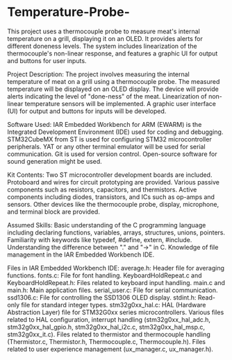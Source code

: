 # Temperature-Probe-
This project uses a thermocouple probe to measure meat's internal temperature on a grill, displaying it on an OLED. It provides alerts for different doneness levels. The system includes linearization of the thermocouple's non-linear response, and features a graphic UI for output and buttons for user inputs.

Project Description:
The project involves measuring the internal temperature of meat on a grill using a thermocouple probe.
The measured temperature will be displayed on an OLED display.
The device will provide alerts indicating the level of "done-ness" of the meat.
Linearization of non-linear temperature sensors will be implemented.
A graphic user interface (UI) for output and buttons for inputs will be developed.

Software Used:
IAR Embedded Workbench for ARM (EWARM) is the Integrated Development Environment (IDE) used for coding and debugging.
STM32CubeMX from ST is used for configuring STM32 microcontroller peripherals.
YAT or any other terminal emulator will be used for serial communication.
Git is used for version control.
Open-source software for sound generation might be used.

Kit Contents:
Two ST microcontroller development boards are included.
Protoboard and wires for circuit prototyping are provided.
Various passive components such as resistors, capacitors, and thermistors.
Active components including diodes, transistors, and ICs such as op-amps and sensors.
Other devices like the thermocouple probe, display, microphone, and terminal block are provided.

Assumed Skills:
Basic understanding of the C programming language including declaring functions, variables, arrays, structures, unions, pointers.
Familiarity with keywords like typedef, #define, extern, #include.
Understanding the difference between "." and "->" in C.
Knowledge of file management in the IAR Embedded Workbench IDE.

Files in IAR Embedded Workbench IDE:
average.h: Header file for averaging functions.
fonts.c: File for font handling.
KeyboardHoldRepeat.c and KeyboardHoldRepeat.h: Files related to keyboard input handling.
main.c and main.h: Main application files.
serial_user.c: File for serial communication.
ssd1306.c: File for controlling the SSD1306 OLED display.
stdint.h: Read-only file for standard integer types.
stm32g0xx_hal.c: HAL (Hardware Abstraction Layer) file for STM32G0xx series microcontrollers.
Various files related to HAL configuration, interrupt handling (stm32g0xx_hal_adc.h, stm32g0xx_hal_gpio.h, stm32g0xx_hal_i2c.c, stm32g0xx_hal_msp.c, stm32g0xx_it.c).
Files related to thermistor and thermocouple handling (Thermistor.c, Thermistor.h, Thermocouple.c, Thermocouple.h).
Files related to user experience management (ux_manager.c, ux_manager.h).
